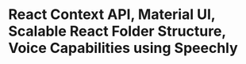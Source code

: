 # React Context API, Material UI, Scalable React Folder Structure, Voice Capabilities using Speechly
